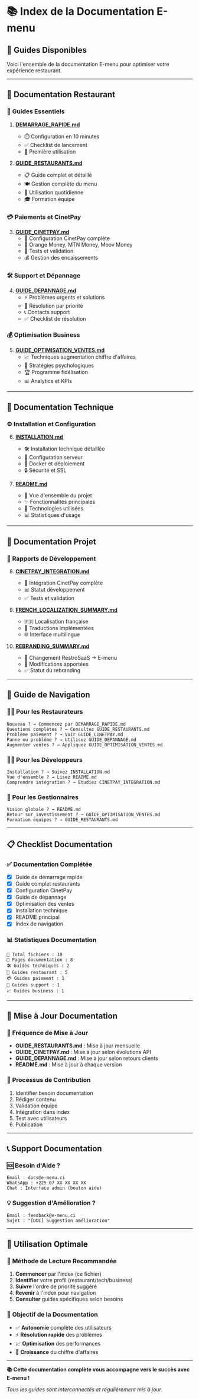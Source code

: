 # 📚 Index de la Documentation E-menu

## 🎯 Guides Disponibles

Voici l'ensemble de la documentation E-menu pour optimiser votre expérience restaurant.

---

## 🏪 **Documentation Restaurant**

### 🚀 **Guides Essentiels**
1. **[DEMARRAGE_RAPIDE.md](DEMARRAGE_RAPIDE.md)**
   - ⏱️ Configuration en 10 minutes
   - ✅ Checklist de lancement
   - 🎯 Première utilisation

2. **[GUIDE_RESTAURANTS.md](GUIDE_RESTAURANTS.md)**
   - 📋 Guide complet et détaillé
   - 🍽️ Gestion complète du menu
   - 📱 Utilisation quotidienne
   - 🎓 Formation équipe

### 💳 **Paiements et CinetPay**
3. **[GUIDE_CINETPAY.md](GUIDE_CINETPAY.md)**
   - 🔧 Configuration CinetPay complète
   - 📱 Orange Money, MTN Money, Moov Money
   - 🧪 Tests et validation
   - 💰 Gestion des encaissements

### 🛠️ **Support et Dépannage**
4. **[GUIDE_DEPANNAGE.md](GUIDE_DEPANNAGE.md)**
   - ⚡ Problèmes urgents et solutions
   - 🔴 Résolution par priorité
   - 📞 Contacts support
   - ✅ Checklist de résolution

### 💰 **Optimisation Business**
5. **[GUIDE_OPTIMISATION_VENTES.md](GUIDE_OPTIMISATION_VENTES.md)**
   - 📈 Techniques augmentation chiffre d'affaires
   - 🎯 Stratégies psychologiques
   - 🏆 Programme fidélisation
   - 📊 Analytics et KPIs

---

## 🔧 **Documentation Technique**

### ⚙️ **Installation et Configuration**
6. **[INSTALLATION.md](INSTALLATION.md)**
   - 🛠️ Installation technique détaillée
   - 🔧 Configuration serveur
   - 🐳 Docker et déploiement
   - 🔒 Sécurité et SSL

7. **[README.md](README.md)**
   - 🎯 Vue d'ensemble du projet
   - ✨ Fonctionnalités principales
   - 🚀 Technologies utilisées
   - 📊 Statistiques d'usage

---

## 📄 **Documentation Projet**

### 📝 **Rapports de Développement**
8. **[CINETPAY_INTEGRATION.md](CINETPAY_INTEGRATION.md)**
   - 🔗 Intégration CinetPay complète
   - 📊 Statut développement
   - ✅ Tests et validation

9. **[FRENCH_LOCALIZATION_SUMMARY.md](FRENCH_LOCALIZATION_SUMMARY.md)**
   - 🇫🇷 Localisation française
   - 📝 Traductions implémentées
   - 🌐 Interface multilingue

10. **[REBRANDING_SUMMARY.md](REBRANDING_SUMMARY.md)**
    - 🎨 Changement RestroSaaS → E-menu
    - 🔄 Modifications apportées
    - ✅ Statut du rebranding

---

## 🎯 **Guide de Navigation**

### 👨‍🍳 **Pour les Restaurateurs**
```
Nouveau ? → Commencez par DEMARRAGE_RAPIDE.md
Questions complètes ? → Consultez GUIDE_RESTAURANTS.md
Problème paiement ? → Voir GUIDE_CINETPAY.md
Panne ou problème ? → Utilisez GUIDE_DEPANNAGE.md
Augmenter ventes ? → Appliquez GUIDE_OPTIMISATION_VENTES.md
```

### 👨‍💻 **Pour les Développeurs**
```
Installation ? → Suivez INSTALLATION.md
Vue d'ensemble ? → Lisez README.md
Comprendre intégration ? → Étudiez CINETPAY_INTEGRATION.md
```

### 🏢 **Pour les Gestionnaires**
```
Vision globale ? → README.md
Retour sur investissement ? → GUIDE_OPTIMISATION_VENTES.md
Formation équipes ? → GUIDE_RESTAURANTS.md
```

---

## 📋 **Checklist Documentation**

### ✅ **Documentation Complétée**
- [x] Guide de démarrage rapide
- [x] Guide complet restaurants
- [x] Configuration CinetPay
- [x] Guide de dépannage
- [x] Optimisation des ventes
- [x] Installation technique
- [x] README principal
- [x] Index de navigation

### 📊 **Statistiques Documentation**
```
📄 Total fichiers : 10
📝 Pages documentation : 8
🛠️ Guides techniques : 2
🏪 Guides restaurant : 5
💳 Guides paiement : 1
🔧 Guides support : 1
📈 Guides business : 1
```

---

## 🔄 **Mise à Jour Documentation**

### 📅 **Fréquence de Mise à Jour**
- **GUIDE_RESTAURANTS.md** : Mise à jour mensuelle
- **GUIDE_CINETPAY.md** : Mise à jour selon évolutions API
- **GUIDE_DEPANNAGE.md** : Mise à jour selon retours clients
- **README.md** : Mise à jour à chaque version

### 📝 **Processus de Contribution**
1. Identifier besoin documentation
2. Rédiger contenu
3. Validation équipe
4. Intégration dans index
5. Test avec utilisateurs
6. Publication

---

## 📞 **Support Documentation**

### 🆘 **Besoin d'Aide ?**
```
Email : docs@e-menu.ci
WhatsApp : +225 07 XX XX XX XX
Chat : Interface admin (bouton aide)
```

### 💡 **Suggestion d'Amélioration ?**
```
Email : feedback@e-menu.ci
Sujet : "[DOC] Suggestion amélioration"
```

---

## 🎉 **Utilisation Optimale**

### 📖 **Méthode de Lecture Recommandée**
1. **Commencer** par l'index (ce fichier)
2. **Identifier** votre profil (restaurant/tech/business)
3. **Suivre** l'ordre de priorité suggéré
4. **Revenir** à l'index pour navigation
5. **Consulter** guides spécifiques selon besoins

### 🎯 **Objectif de la Documentation**
- ✅ **Autonomie** complète des utilisateurs
- ⚡ **Résolution rapide** des problèmes
- 📈 **Optimisation** des performances
- 🚀 **Croissance** du chiffre d'affaires

---

**📚 Cette documentation complète vous accompagne vers le succès avec E-menu !**

*Tous les guides sont interconnectés et régulièrement mis à jour.*
